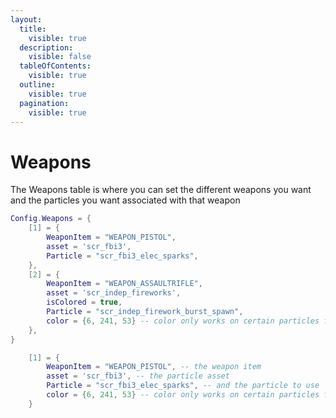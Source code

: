 ```yaml
---
layout:
  title:
    visible: true
  description:
    visible: false
  tableOfContents:
    visible: true
  outline:
    visible: true
  pagination:
    visible: true
---
```


# Weapons

The Weapons table is where you can set the different weapons you want and the particles you want associated with that weapon

```lua
Config.Weapons = {
    [1] = {
        WeaponItem = "WEAPON_PISTOL",
        asset = 'scr_fbi3',
        Particle = "scr_fbi3_elec_sparks",
    },
    [2] = {
        WeaponItem = "WEAPON_ASSAULTRIFLE",
        asset = 'scr_indep_fireworks',
        isColored = true,
        Particle = "scr_indep_firework_burst_spawn",
        color = {6, 241, 53} -- color only works on certain particles finding new system for color
    },
}
```

```lua
    [1] = {
        WeaponItem = "WEAPON_PISTOL", -- the weapon item
        asset = 'scr_fbi3', -- the particle asset
        Particle = "scr_fbi3_elec_sparks", -- and the particle to use
        color = {6, 241, 53} -- color only works on certain particles finding new system for color
    }
```
